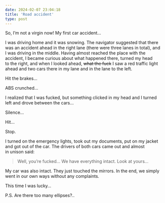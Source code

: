 ```yaml
---
date: 2024-02-07 23:04:18
title: 'Road accident'
type: post
---
```


So, I’m not a virgin now! My first car accident…

I was driving home and it was snowing. The navigator suggested that there was an accident ahead in the right lane (there
were three lanes in total), and I was driving in the middle. Having almost reached the place with the accident, I became
curious about what happened there, turned my head to the right, and when I looked ahead, ~~what the fuck~~ I saw a red
traffic light ahead and two cars there in my lane and in the lane to the left.

Hit the brakes…

ABS crunched…

I realized that I was fucked, but something clicked in my head and I turned left and drove between the cars…

Silence…

Hit…

Stop.

I turned on the emergency lights, took out my documents, put on my jacket and got out of the car. The drivers of both
cars came out and almost in unison said:

> Well, you’re fucked… We have everything intact. Look at yours…

My car was also intact. They just touched the mirrors. In the end, we simply went in our own ways without any
complaints.

This time I was lucky…

P.S. Are there too many ellipses?..
